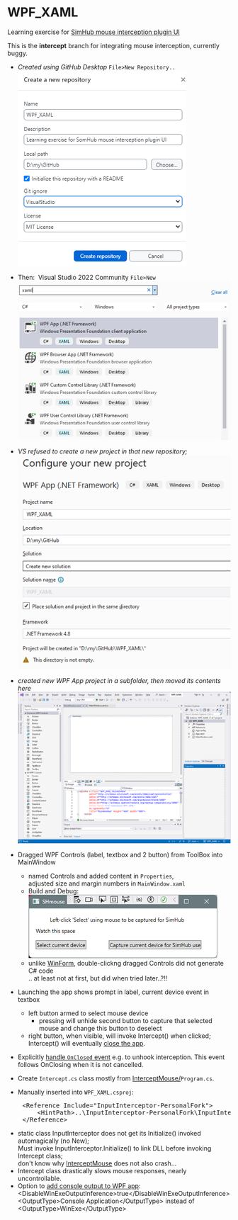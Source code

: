 # WPF_XAML
 Learning exercise for [SimHub mouse interception plugin UI](https://blekenbleu.github.io/static/SimHub/VisualStudio.htm#XAML)  

This is the **intercept** branch for integrating mouse interception, currently buggy.

- *Created using GitHub Desktop* `File>New Repository..`  
 ![](NewRepo.png)  
- Then:&nbsp; Visual Studio 2022 Community `File>New`  
 ![](newXAML.png)  
- *VS refused to create a new project in that new repository;*  
 ![](Configure.png)  
- *created new WPF App project in a subfolder, then moved its contents here*  
 ![](MainWindow.png)  

- Dragged WPF Controls (label, textbox and 2 button) from ToolBox into MainWindow  
	- named Controls and added content in `Properties`,  
		adjusted size and margin numbers in `MainWindow.xaml`  
	- Build and Debug:  
		![](SHmouse.png)
	- unlike [WinForm](https://github.com/blekenbleu/WinForm), double-clickng dragged Controls did not generate C# code  
		.. at least not at first, but did when tried later..?!!  
- Launching the app shows prompt in label, current device event in textbox
	- left button armed to select mouse device
		- pressing will unhide second button to capture that selected mouse and change this button to deselect
	- right button, when visible,  will invoke Intercept() when clicked;  
		Intercept() will eventually [close the app](https://stackoverflow.com/questions/2820357/how-do-i-exit-a-wpf-application-programmatically).
- Explicitly [handle <code>OnClosed</code> event](https://learn.microsoft.com/en-us/dotnet/api/system.windows.forms.form.onclosed?view=windowsdesktop-8.0)
	 e.g. to unhook interception.  This event follows OnClosing when it is not cancelled.
- Create <code>Intercept.cs</code> class mostly from
	<a href="https://github.com/blekenbleu/InterceptMouse">InterceptMouse/</a><code>Program.cs</code>.
- Manually inserted into <code>WPF_XAML.csproj</code>:
<pre>
	&lt;Reference Include="InputInterceptor-PersonalFork"&gt;
		&lt;HintPath&gt;..\InputInterceptor-PersonalFork\InputInterceptor\bin\Debug\netstandard2.0\InputInterceptor-PersonalFork.dll&lt;/HintPath&gt;
	&lt;/Reference&gt;
</pre>
- static class InputInterceptor does not get its Initialize() invoked automagically (no New);  
 	Must invoke InputInterceptor.Initialize() to link DLL before invoking Intercept class;  
    don't know why [InterceptMouse](https://github.com/blekenbleu/InterceptMouse) does not also crash...  
- Intercept class drastically slows mouse responses, nearly uncontrollable.
- Option to [add console output to WPF app](https://learn.microsoft.com/en-us/answers/questions/168547/project-output-type-forced-to-windows-application):<br>
	&lt;DisableWinExeOutputInference>true</DisableWinExeOutputInference&gt;<br>
	&lt;OutputType&gt;Console Application&lt;/OutputType&gt; instead of &lt;OutputType&gt;WinExe&lt;/OutputType&gt; 
	
